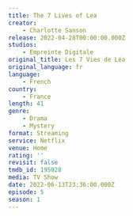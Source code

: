 ```yaml
---
title: The 7 Lives of Lea
creator:
    - Charlotte Sanson
release: 2022-04-28T00:00:00.000Z
studios:
    - Empreinte Digitale
original_title: Les 7 Vies de Léa
original_language: fr
language:
    - French
country:
    - France
length: 41
genre:
    - Drama
    - Mystery
format: Streaming
service: Netflix
venue: Home
rating: ''
revisit: false
tmdb_id: 195928
media: TV Show
date: 2022-06-13T23:36:00.000Z
episode: 5
season: 1
---
```

